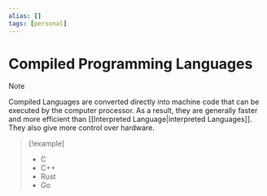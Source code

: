```yaml
---
alias: []
tags: [personal]
---
```

# Compiled Programming Languages

> [!note] 
>Compiled Languages are converted directly into machine code that can be executed by the computer processor. As a result, they are generally faster and more efficient than [[Interpreted Language|interpreted Languages]]. They also give more control over hardware.

> [!example] 
> - C
> - C++
> - Rust
> - Go
